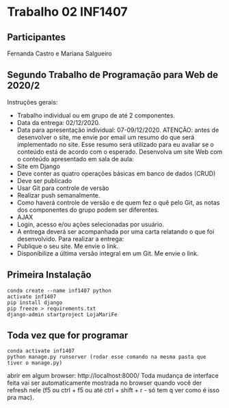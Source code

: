 # Trabalho 02 INF1407

## Participantes
Fernanda Castro e Mariana Salgueiro

## Segundo Trabalho de Programação para Web de 2020/2
Instruções gerais:
* Trabalho individual ou em grupo de até 2 componentes.
* Data da entrega: 02/12/2020.
* Data para apresentação individual: 07-09/12/2020.
ATENÇÃO: antes de desenvolver o site, me envie por email um resumo do que será implementado no site. Esse resumo será utilizado para eu avaliar se o conteúdo está de acordo com o esperado.
Desenvolva um site Web com o conteúdo apresentado em sala de aula:
* Site em Django
* Deve conter as quatro operações básicas em banco de dados (CRUD)
* Deve ser publicado
* Usar Git para controle de versão
* Realizar push semanalmente.
* Como haverá controle de versão e de quem fez o quê pelo Git, as notas dos componentes do grupo podem ser diferentes.
* AJAX
* Login, acesso e/ou ações selecionadas por usuário.
* A entrega deverá ser acompanhada por uma carta relatando o que foi desenvolvido.
Para realizar a entrega:
* Publique o seu site. Me envie o link.
* Disponibilize a última versão integral em um Git. Me envie o link.

## Primeira Instalação
```
conda create --name inf1407 python
activate inf1407
pip install django
pip freeze > requirements.txt
django-admin startproject LojaMariFe
```

## Toda vez que for programar
```
conda activate inf1407
python manage.py runserver (rodar esse comando na mesma pasta que tiver o manage.py)
```
abrir em algum browser: http://localhost:8000/
    Toda mudança de interface feita vai ser automaticamente mostrada no browser quando você der refresh nele (f5 ou ctrl + f5 ou até ctrl + shift + r - só tem q ver como é isso pra mac).